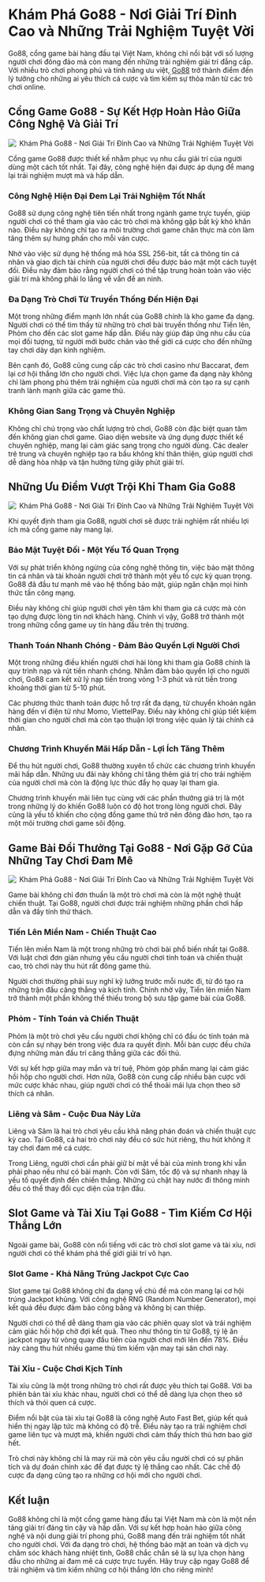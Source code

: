 <h1>Khám Phá Go88 - Nơi Giải Trí Đỉnh Cao và Những Trải Nghiệm Tuyệt Vời</h1><p>Go88, cổng game bài hàng đầu tại Việt Nam, không chỉ nổi bật với số lượng người chơi đông đảo mà còn mang đến những trải nghiệm giải trí đẳng cấp. Với nhiều trò chơi phong phú và tính năng ưu việt, <a href="https://linktaigo88.xyz/">Go88</a> trở thành điểm đến lý tưởng cho những ai yêu thích cá cược và tìm kiếm sự thỏa mãn từ các trò chơi online.</p>
<h2>Cổng Game Go88 - Sự Kết Hợp Hoàn Hảo Giữa Công Nghệ Và Giải Trí</h2>
<div class="postImages" style="text-align: center;"><img style="max-width: 100%; height: auto; margin: 10px auto; display: block;" src="https://static.storyweaver.org.in/users/profile_images/900127/original/logo-Go88.jpg" alt="Khám Phá Go88 - Nơi Giải Trí Đỉnh Cao và Những Trải Nghiệm Tuyệt Vời"></div>
<p>Cổng game Go88 được thiết kế nhằm phục vụ nhu cầu giải trí của người dùng một cách tốt nhất. Tại đây, công nghệ hiện đại được áp dụng để mang lại trải nghiệm mượt mà và hấp dẫn.</p>
<h3>Công Nghệ Hiện Đại Đem Lại Trải Nghiệm Tốt Nhất</h3>
<p>Go88 sử dụng công nghệ tiên tiến nhất trong ngành game trực tuyến, giúp người chơi có thể tham gia vào các trò chơi mà không gặp bất kỳ khó khăn nào. Điều này không chỉ tạo ra môi trường chơi game chân thực mà còn làm tăng thêm sự hưng phấn cho mỗi ván cược.</p>
<p>Nhờ vào việc sử dụng hệ thống mã hóa SSL 256-bit, tất cả thông tin cá nhân và giao dịch tài chính của người chơi đều được bảo mật một cách tuyệt đối. Điều này đảm bảo rằng người chơi có thể tập trung hoàn toàn vào việc giải trí mà không phải lo lắng về vấn đề an ninh.</p>
<h3>Đa Dạng Trò Chơi Từ Truyền Thống Đến Hiện Đại</h3>
<p>Một trong những điểm mạnh lớn nhất của Go88 chính là kho game đa dạng. Người chơi có thể tìm thấy từ những trò chơi bài truyền thống như Tiến lên, Phỏm cho đến các slot game hấp dẫn. Điều này giúp đáp ứng nhu cầu của mọi đối tượng, từ người mới bước chân vào thế giới cá cược cho đến những tay chơi dày dạn kinh nghiệm.</p>
<p>Bên cạnh đó, Go88 cũng cung cấp các trò chơi casino như Baccarat, đem lại cơ hội thắng lớn cho người chơi. Việc lựa chọn game đa dạng này không chỉ làm phong phú thêm trải nghiệm của người chơi mà còn tạo ra sự cạnh tranh lành mạnh giữa các game thủ.</p>
<h3>Không Gian Sang Trọng và Chuyên Nghiệp</h3>
<p>Không chỉ chú trọng vào chất lượng trò chơi, Go88 còn đặc biệt quan tâm đến không gian chơi game. Giao diện website và ứng dụng được thiết kế chuyên nghiệp, mang lại cảm giác sang trọng cho người dùng. Các dealer trẻ trung và chuyên nghiệp tạo ra bầu không khí thân thiện, giúp người chơi dễ dàng hòa nhập và tận hưởng từng giây phút giải trí.</p>
<h2>Những Ưu Điểm Vượt Trội Khi Tham Gia Go88</h2>
<div class="postImages" style="text-align: center;"><img style="max-width: 100%; height: auto; margin: 10px auto; display: block;" src="https://wowonder.fra1.cdn.digitaloceanspaces.com/upload/photos/2024/01/ieZXUeP3lJZ46VMAriqB_11_32cc4ea72d15ca99487ee23b8a70b1aa_cover.jpg" alt="Khám Phá Go88 - Nơi Giải Trí Đỉnh Cao và Những Trải Nghiệm Tuyệt Vời"></div>
<p>Khi quyết định tham gia Go88, người chơi sẽ được trải nghiệm rất nhiều lợi ích mà cổng game này mang lại.</p>
<h3>Bảo Mật Tuyệt Đối - Một Yếu Tố Quan Trọng</h3>
<p>Với sự phát triển không ngừng của công nghệ thông tin, việc bảo mật thông tin cá nhân và tài khoản người chơi trở thành một yếu tố cực kỳ quan trọng. Go88 đã đầu tư mạnh mẽ vào hệ thống bảo mật, giúp ngăn chặn mọi hình thức tấn công mạng.</p>
<p>Điều này không chỉ giúp người chơi yên tâm khi tham gia cá cược mà còn tạo dựng được lòng tin nơi khách hàng. Chính vì vậy, Go88 trở thành một trong những cổng game uy tín hàng đầu trên thị trường.</p>
<h3>Thanh Toán Nhanh Chóng - Đảm Bảo Quyền Lợi Người Chơi</h3>
<p>Một trong những điều khiến người chơi hài lòng khi tham gia Go88 chính là quy trình nạp và rút tiền nhanh chóng. Nhằm đảm bảo quyền lợi cho người chơi, Go88 cam kết xử lý nạp tiền trong vòng 1-3 phút và rút tiền trong khoảng thời gian từ 5-10 phút.</p>
<p>Các phương thức thanh toán được hỗ trợ rất đa dạng, từ chuyển khoản ngân hàng đến ví điện tử như Momo, ViettelPay. Điều này không chỉ giúp tiết kiệm thời gian cho người chơi mà còn tạo thuận lợi trong việc quản lý tài chính cá nhân.</p>
<h3>Chương Trình Khuyến Mãi Hấp Dẫn - Lợi Ích Tăng Thêm</h3>
<p>Để thu hút người chơi, Go88 thường xuyên tổ chức các chương trình khuyến mãi hấp dẫn. Những ưu đãi này không chỉ tăng thêm giá trị cho trải nghiệm của người chơi mà còn là động lực thúc đẩy họ quay lại tham gia.</p>
<p>Chương trình khuyến mãi liên tục cùng với các phần thưởng giá trị là một trong những lý do khiến Go88 luôn có độ hot trong lòng người chơi. Đây cũng là yếu tố khiến cho cộng đồng game thủ trở nên đông đảo hơn, tạo ra một môi trường chơi game sôi động.</p>
<h2>Game Bài Đổi Thưởng Tại Go88 - Nơi Gặp Gỡ Của Những Tay Chơi Đam Mê</h2>
<div class="postImages" style="text-align: center;"><img style="max-width: 100%; height: auto; margin: 10px auto; display: block;" src="https://live.staticflickr.com/65535/52276366064_199ae40488_c.jpg" alt="Khám Phá Go88 - Nơi Giải Trí Đỉnh Cao và Những Trải Nghiệm Tuyệt Vời"></div>
<p>Game bài không chỉ đơn thuần là một trò chơi mà còn là một nghệ thuật chiến thuật. Tại Go88, người chơi được trải nghiệm những phần chơi hấp dẫn và đầy tính thử thách.</p>
<h3>Tiến Lên Miền Nam - Chiến Thuật Cao</h3>
<p>Tiến lên miền Nam là một trong những trò chơi bài phổ biến nhất tại Go88. Với luật chơi đơn giản nhưng yêu cầu người chơi tính toán và chiến thuật cao, trò chơi này thu hút rất đông game thủ.</p>
<p>Người chơi thường phải suy nghĩ kỹ lưỡng trước mỗi nước đi, từ đó tạo ra những trận đấu căng thẳng và kịch tính. Chính nhờ vậy, Tiến lên miền Nam trở thành một phần không thể thiếu trong bộ sưu tập game bài của Go88.</p>
<h3>Phỏm - Tính Toán và Chiến Thuật</h3>
<p>Phỏm là một trò chơi yêu cầu người chơi không chỉ có đầu óc tính toán mà còn cần sự nhạy bén trong việc đưa ra quyết định. Mỗi bàn cược đều chứa đựng những màn đấu trí căng thẳng giữa các đối thủ.</p>
<p>Với sự kết hợp giữa may mắn và trí tuệ, Phỏm góp phần mang lại cảm giác hồi hộp cho người chơi. Hơn nữa, Go88 còn cung cấp nhiều bàn cược với mức cược khác nhau, giúp người chơi có thể thoải mái lựa chọn theo sở thích cá nhân.</p>
<h3>Liêng và Sâm - Cuộc Đua Nảy Lửa</h3>
<p>Liêng và Sâm là hai trò chơi yêu cầu khả năng phán đoán và chiến thuật cực kỳ cao. Tại Go88, cả hai trò chơi này đều có sức hút riêng, thu hút không ít tay chơi đam mê cá cược.</p>
<p>Trong Liêng, người chơi cần phải giữ bí mật về bài của mình trong khi vẫn phải phao nếu như có bài mạnh. Còn với Sâm, tốc độ và sự nhanh nhạy là yếu tố quyết định đến chiến thắng. Những cú chặt hay nước đi thông minh đều có thể thay đổi cục diện của trận đấu.</p>
<h2>Slot Game và Tài Xỉu Tại Go88 - Tìm Kiếm Cơ Hội Thắng Lớn</h2>
<p>Ngoài game bài, Go88 còn nổi tiếng với các trò chơi slot game và tài xỉu, nơi người chơi có thể khám phá thế giới giải trí vô hạn.</p>
<h3>Slot Game - Khả Năng Trúng Jackpot Cực Cao</h3>
<p>Slot game tại Go88 không chỉ đa dạng về chủ đề mà còn mang lại cơ hội trúng Jackpot khủng. Với công nghệ RNG (Random Number Generator), mọi kết quả đều được đảm bảo công bằng và không bị can thiệp.</p>
<p>Người chơi có thể dễ dàng tham gia vào các phiên quay slot và trải nghiệm cảm giác hồi hộp chờ đợi kết quả. Theo như thông tin từ Go88, tỷ lệ ăn jackpot ngay từ vòng quay đầu tiên của người chơi mới lên đến 78%. Điều này càng thu hút nhiều game thủ tìm kiếm vận may tại sân chơi này.</p>
<h3>Tài Xỉu - Cuộc Chơi Kịch Tính</h3>
<p>Tài xỉu cũng là một trong những trò chơi rất được yêu thích tại Go88. Với ba phiên bản tài xỉu khác nhau, người chơi có thể dễ dàng lựa chọn theo sở thích và thói quen cá cược.</p>
<p>Điểm nổi bật của tài xỉu tại Go88 là công nghệ Auto Fast Bet, giúp kết quả hiển thị ngay lập tức mà không có độ trễ. Điều này tạo ra trải nghiệm chơi game liên tục và mượt mà, khiến người chơi cảm thấy thích thú hơn bao giờ hết.</p>
<p>Trò chơi này không chỉ là may rủi mà còn yêu cầu người chơi có sự phân tích và dự đoán chính xác để đạt được tỷ lệ thắng cao nhất. Các chế độ cược đa dạng cũng tạo ra những cơ hội mới cho người chơi.</p>
<h2>Kết luận</h2>
<p>Go88 không chỉ là một cổng game hàng đầu tại Việt Nam mà còn là một nền tảng giải trí đáng tin cậy và hấp dẫn. Với sự kết hợp hoàn hảo giữa công nghệ và nội dung giải trí phong phú, Go88 mang đến trải nghiệm tốt nhất cho người chơi. Với đa dạng trò chơi, hệ thống bảo mật an toàn và dịch vụ chăm sóc khách hàng nhiệt tình, Go88 chắc chắn sẽ là sự lựa chọn hàng đầu cho những ai đam mê cá cược trực tuyến. Hãy truy cập ngay Go88 để trải nghiệm và tìm kiếm những cơ hội thắng lớn cho riêng mình!</p>
